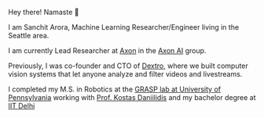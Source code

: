 Hey there! Namaste :pray: 

I am Sanchit Arora, Machine Learning Researcher/Engineer living in the Seattle area. 

I am currently Lead Researcher at [Axon](https://www.axon.com/) in the [Axon AI](https://www.axon.com/info/ai) group. 

Previously, I was co-founder and CTO of [Dextro](https://www.crunchbase.com/organization/dextro), where we built computer vision systems that let anyone analyze and filter videos and livestreams.

I completed my M.S. in Robotics at the [GRASP lab at University of Pennsylvania](https://www.grasp.upenn.edu/) working with [Prof. Kostas Daniilidis](http://www.cis.upenn.edu/~kostas/) and my bachelor degree at [IIT Delhi](http://www.iitd.ac.in/)

<!-- ### Markdown

Markdown is a lightweight and easy-to-use syntax for styling your writing. It includes conventions for

```markdown
Syntax highlighted code block

# Header 1
## Header 2
### Header 3

- Bulleted
- List

1. Numbered
2. List

**Bold** and _Italic_ and `Code` text

[Link](url) and ![Image](src)
```

For more details see [GitHub Flavored Markdown](https://guides.github.com/features/mastering-markdown/).

### Jekyll Themes

Your Pages site will use the layout and styles from the Jekyll theme you have selected in your [repository settings](https://github.com/sanchitarora/sanchitarora.github.io/settings). The name of this theme is saved in the Jekyll `_config.yml` configuration file.

### Support or Contact

Having trouble with Pages? Check out our [documentation](https://help.github.com/categories/github-pages-basics/) or [contact support](https://github.com/contact) and we’ll help you sort it out.
 -->